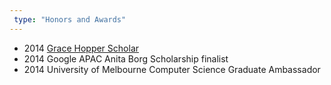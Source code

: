 ```yaml
---
 type: "Honors and Awards"
---
```

  * 2014 <a href="http://gracehopper.anitaborg.org/scholars/nikki-vinayan/" target ="_blank">Grace Hopper Scholar</a>
  * 2014 Google APAC Anita Borg Scholarship finalist
  * 2014 University of Melbourne Computer Science Graduate Ambassador
